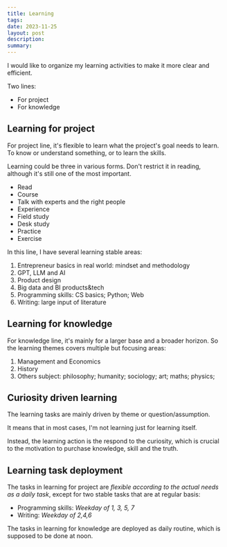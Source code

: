 ```yaml
---
title: Learning
tags: 
date: 2023-11-25
layout: post
description: 
summary:
---
```


I would like to organize my learning activities to make it more clear and efficient.

Two lines: 
- For project
- For knowledge

## Learning for project

For project line, it's flexible to learn what the project's goal needs to learn. To know or understand something, or to learn the skills. 

Learning could be three in various forms. Don't restrict it in reading, although it's still one of the most important. 
- Read
- Course
- Talk with experts and the right people
- Experience
- Field study
- Desk study
- Practice
- Exercise

In this line, I have several learning stable areas: 
1. Entrepreneur basics in real world: mindset and methodology
2. GPT, LLM and AI
3. Product design
4. Big data and BI products&tech
5. Programming skills: CS basics; Python; Web
6. Writing: large input of literature

## Learning for knowledge

For knowledge line, it's mainly for a larger base and a broader horizon. So the learning themes covers multiple but focusing areas:
1. Management and Economics
2. History
3. Others subject: philosophy; humanity; sociology; art; maths; physics; 

## Curiosity driven learning

The learning tasks are mainly driven by theme or question/assumption. 

It means that in most cases, I'm not learning just for learning itself. 

Instead, the learning action is the respond to the curiosity, which is crucial to the motivation to purchase knowledge, skill and the truth.

## Learning task deployment

The tasks in learning for project are *flexible according to the actual needs as a daily task*, except for two stable tasks that are at regular basis:
- Programming skills: *Weekday of  1, 3, 5, 7*
- Writing: *Weekday of 2,4,6*

The tasks in learning for knowledge are deployed as daily routine, which is supposed to be done at noon.

